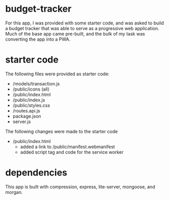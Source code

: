 # budget-tracker
For this app, I was provided with some starter code, and was asked to build a budget tracker that was able to serve as a progressive web application. Much of the base app came pre-built, and the bulk of my task was converting the app into a PWA. 

# starter code
The following files were provided as starter code:
* /models/transaction.js
* /public/icons (all)
* /public/index.html
* /public/index.js
* /public/styles.css
* /routes.api.js
* package.json
* server.js

The following changes were made to the starter code
* /public/index.html
   * added a link to /public/manifest.webmanifest
   * added script tag and code for the service worker

# dependencies
This app is built with compression, express, lite-server, mongoose, and morgan.